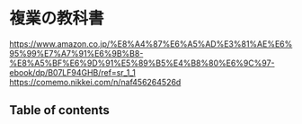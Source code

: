 # 複業の教科書

<https://www.amazon.co.jp/%E8%A4%87%E6%A5%AD%E3%81%AE%E6%95%99%E7%A7%91%E6%9B%B8-%E8%A5%BF%E6%9D%91%E5%89%B5%E4%B8%80%E6%9C%97-ebook/dp/B07LF94GHB/ref=sr_1_1>
<https://comemo.nikkei.com/n/naf456264526d>

## Table of contents
